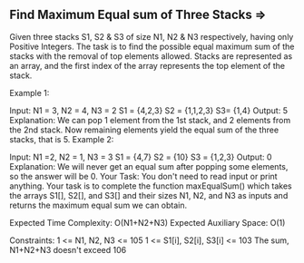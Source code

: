 Find Maximum Equal sum of Three Stacks  =>
--------------------------------------


Given three stacks S1, S2 & S3 of size N1, N2 & N3 respectively, having only Positive Integers. The task is to find the possible equal maximum sum of the stacks with the removal of top elements allowed. Stacks are represented as an array, and the first index of the array represents the top element of the stack.

Example 1:

Input:
N1 = 3, N2 = 4, N3 = 2
S1 = {4,2,3}
S2 = {1,1,2,3}
S3= {1,4}
Output:
5
Explanation:
We can pop 1 element from the 1st stack, and 2
elements from the 2nd stack. Now remaining elements
yield the equal sum of the three stacks, that is 5.
Example 2:

Input:
N1 =2, N2 = 1, N3 = 3
S1 = {4,7}
S2 = {10}
S3 = {1,2,3}
Output:
0
Explanation:
We will never get an equal sum after popping
some elements, so the answer will be 0.
Your Task:
You don't need to read input or print anything. Your task is to complete the function maxEqualSum() which takes the arrays S1[], S2[], and S3[] and their sizes N1, N2, and N3 as inputs and returns the maximum equal sum we can obtain.

Expected Time Complexity: O(N1+N2+N3)
Expected Auxiliary Space: O(1)

Constraints:
1 <= N1, N2, N3 <= 105
1 <= S1[i], S2[i], S3[i] <= 103
The sum, N1+N2+N3 doesn't exceed 106
